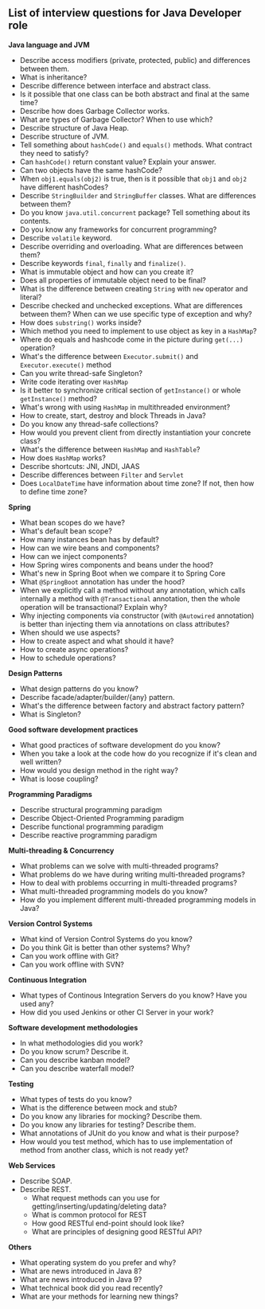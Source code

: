 List of interview questions for Java Developer role
---------------------------------------------------

**Java language and JVM**
- Describe access modifiers (private, protected, public) and differences between them.
- What is inheritance?
- Describe difference between interface and abstract class.
- Is it possible that one class can be both abstract and final at the same time?
- Describe how does Garbage Collector works.
- What are types of Garbage Collector? When to use which?
- Describe structure of Java Heap.
- Describe structure of JVM.
- Tell something about `hashCode()` and `equals()` methods. What contract they need to satisfy?
- Can `hashCode()` return constant value? Explain your answer.
- Can two objects have the same hashCode?
- When `obj1.equals(obj2)` is true, then is it possible that `obj1` and `obj2` have different hashCodes?
- Describe `StringBuilder` and `StringBuffer` classes. What are differences between them?
- Do you know `java.util.concurrent` package? Tell something about its contents.
- Do you know any frameworks for concurrent programming?
- Describe `volatile` keyword.
- Describe overriding and overloading. What are differences between them?
- Describe keywords `final`, `finally` and `finalize()`.
- What is immutable object and how can you create it?
- Does all properties of immutable object need to be final?
- What is the difference between creating `String` with `new` operator and literal?
- Describe checked and unchecked exceptions. What are differences between them? When can we use specific type of exception and why?
- How does `substring()` works inside?
- Which method you need to implement to use object as key in a `HashMap`?
- Where do equals and hashcode come in the picture during `get(...)` operation?
- What's the difference between `Executor.submit()` and `Executor.execute()` method
- Can you write thread-safe Singleton?
- Write code iterating over `HashMap`
- Is it better to synchronize critical section of `getInstance()` or whole `getInstance()` method?
- What's wrong with using `HashMap` in multithreaded environment?
- How to create, start, destroy and block Threads in Java?
- Do you know any thread-safe collections?
- How would you prevent client from directly instantiation your concrete class?
- What's the difference between `HashMap` and `HashTable`?
- How does `HashMap` works?
- Describe shortcuts: JNI, JNDI, JAAS
- Describe differences between `Filter` and `Servlet`
- Does `LocalDateTime` have information about time zone? If not, then how to define time zone?

**Spring**
- What bean scopes do we have?
- What's default bean scope?
- How many instances bean has by default?
- How can we wire beans and components?
- How can we inject components?
- How Spring wires components and beans under the hood?
- What's new in Spring Boot when we compare it to Spring Core
- What `@SpringBoot` annotation has under the hood?
- When we explicitly call a method without any annotation, which calls internally a method with `@Transactional` annotation, then the whole operation will be transactional? Explain why?
- Why injecting components via constructor (with `@Autowired` annotation) is better than injecting them via annotations on class attributes?
- When should we use aspects?
- How to create aspect and what should it have?
- How to create async operations?
- How to schedule operations?

**Design Patterns**

- What design patterns do you know?
- Describe facade/adapter/builder/{any} pattern.
- What's the difference between factory and abstract factory pattern?
- What is Singleton?

**Good software development practices**

- What good practices of software development do you know?
- When you take a look at the code how do you recognize if it's clean and well written?
- How would you design method in the right way?
- What is loose coupling?

**Programming Paradigms**
- Describe structural programming paradigm
- Describe Object-Oriented Programming paradigm
- Describe functional programming paradigm
- Describe reactive programming paradigm

**Multi-threading & Concurrency**
- What problems can we solve with multi-threaded programs?
- What problems do we have during writing multi-threaded programs?
- How to deal with problems occurring in multi-threaded programs?
- What multi-threaded programming models do you know?
- How do you implement different multi-threaded programming models in Java?

**Version Control Systems**
- What kind of Version Control Systems do you know?
- Do you think Git is better than other systems? Why?
- Can you work offline with Git?
- Can you work offline with SVN?

**Continuous Integration**
- What types of Continous Integration Servers do you know? Have you used any?
- How did you used Jenkins or other CI Server in your work?

**Software development methodologies**
- In what methodologies did you work?
- Do you know scrum? Describe it.
- Can you describe kanban model?
- Can you describe waterfall model?

**Testing**
- What types of tests do you know?
- What is the difference between mock and stub?
- Do you know any libraries for mocking? Describe them.
- Do you know any libraries for testing? Describe them.
- What annotations of JUnit do you know and what is their purpose?
- How would you test method, which has to use implementation of method from another class, which is not ready yet?

**Web Services**
- Describe SOAP.
- Describe REST.
  - What request methods can you use for getting/inserting/updating/deleting data?
  - What is common protocol for REST
  - How good RESTful end-point should look like?
  - What are principles of designing good RESTful API?
  
**Others**
  - What operating system do you prefer and why?
  - What are news introduced in Java 8?
  - What are news introduced in Java 9?  
  - What technical book did you read recently?
  - What are your methods for learning new things?
  

